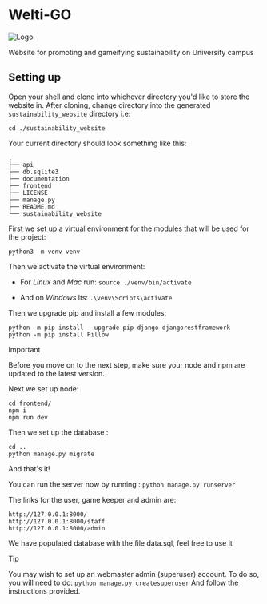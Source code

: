 # Welti-GO
![Logo](https://github.com/Moaht/sustainability_website/assets/117759431/eb393b62-5400-4e60-ad63-6056125b112e)

Website for promoting and gameifying sustainability on University campus

## Setting up

Open your shell and clone into whichever directory you'd like to store the website in.
After cloning, change directory into the generated ```sustainability_website``` directory i.e:
```
cd ./sustainability_website 
```

Your current directory should look something like this:
```
.
├── api
├── db.sqlite3
├── documentation
├── frontend
├── LICENSE
├── manage.py
├── README.md
└── sustainability_website
```

First we set up a virtual environment for the modules that will be used for the project:
``` 
python3 -m venv venv
```

Then we activate the virtual environment:

 - For _Linux_ and _Mac_ run:
``` source ./venv/bin/activate ```

- And on _Windows_ its: 
```.\venv\Scripts\activate```

Then we upgrade pip and install a few modules:
```
python -m pip install --upgrade pip django djangorestframework
python -m pip install Pillow 
```
> [!IMPORTANT]
> Before you move on to the next step, make sure your node and npm are updated to the latest version.

Next we set up node:
```
cd frontend/ 
npm i
npm run dev
```

Then we set up the database :
```
cd ..
python manage.py migrate 
```

And that's it!

You can run the server now by running :
```python manage.py runserver``` 

The links for the user, game keeper and admin are:
```
http://127.0.0.1:8000/
http://127.0.0.1:8000/staff
http://127.0.0.1:8000/admin
```
We have populated database with the file data.sql, feel free to use it


>[!TIP]
>You may wish to set up an webmaster admin (superuser) account. 
>To do so, you will need to do:
>```python manage.py createsuperuser``` 
>And follow the instructions provided.

